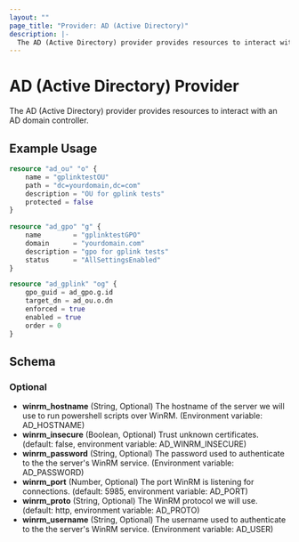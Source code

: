 ```yaml
---
layout: ""
page_title: "Provider: AD (Active Directory)"
description: |-
  The AD (Active Directory) provider provides resources to interact with an AD domain controller .
---
```


# AD (Active Directory) Provider

The AD (Active Directory) provider provides resources to interact with an AD domain controller.

## Example Usage

```terraform
resource "ad_ou" "o" { 
    name = "gplinktestOU"
    path = "dc=yourdomain,dc=com"
    description = "OU for gplink tests"
    protected = false
}
    
resource "ad_gpo" "g" {
    name        = "gplinktestGPO"
    domain      = "yourdomain.com"
    description = "gpo for gplink tests"
    status      = "AllSettingsEnabled"
}

resource "ad_gplink" "og" { 
    gpo_guid = ad_gpo.g.id
    target_dn = ad_ou.o.dn
    enforced = true
    enabled = true
    order = 0
}
```

## Schema

### Optional

- **winrm_hostname** (String, Optional) The hostname of the server we will use to run powershell scripts over WinRM. (Environment variable: AD_HOSTNAME)
- **winrm_insecure** (Boolean, Optional) Trust unknown certificates. (default: false, environment variable: AD_WINRM_INSECURE)
- **winrm_password** (String, Optional) The password used to authenticate to the the server's WinRM service. (Environment variable: AD_PASSWORD)
- **winrm_port** (Number, Optional) The port WinRM is listening for connections. (default: 5985, environment variable: AD_PORT)
- **winrm_proto** (String, Optional) The WinRM protocol we will use. (default: http, environment variable: AD_PROTO)
- **winrm_username** (String, Optional) The username used to authenticate to the the server's WinRM service. (Environment variable: AD_USER)
